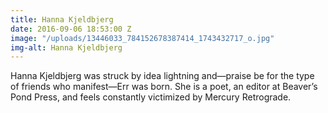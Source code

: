 ```yaml
---
title: Hanna Kjeldbjerg
date: 2016-09-06 18:53:00 Z
image: "/uploads/13446033_784152678387414_1743432717_o.jpg"
img-alt: Hanna Kjeldbjerg
---
```


Hanna Kjeldbjerg was struck by idea lightning and—praise be for the type of friends who manifest—Err was born. She is a poet, an editor at Beaver’s Pond Press, and feels constantly victimized by Mercury Retrograde.
